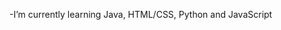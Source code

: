 
-I’m currently learning Java, HTML/CSS, Python and JavaScript


<!---![Uploading image.png…]()

nbl4587/nbl4587 is a ✨ special ✨ repository because its `README.md` (this file) appears on your GitHub profile.
You can click the Preview link to take a look at your changes.
--->
